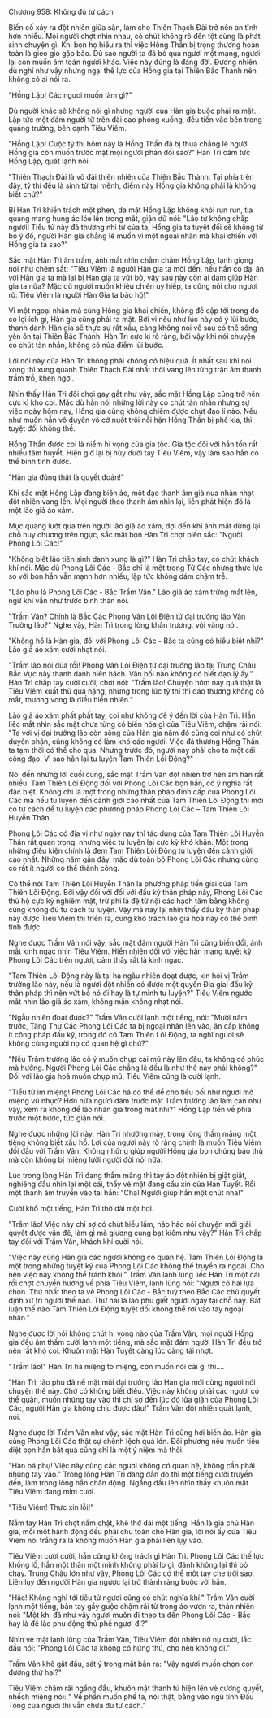




Chương 958: Không đủ tư cách


Biến cố xảy ra đột nhiên giữa sân, làm cho Thiên Thạch Đài trở nên an tĩnh hơn nhiều. Mọi người chợt nhìn nhau, có chút không rõ đến tột cùng là phát sinh chuyện gì. Khi bọn họ hiểu ra thì việc Hồng Thần bị trọng thương hoàn toàn là gieo gió gặp bão. Dù sao người ta đã bỏ qua ngươi một mạng, ngươi lại còn muốn ám toán người khác. Việc này đúng là đáng đời. Đương nhiên dù nghĩ như vậy nhưng ngại thế lực của Hồng gia tại Thiên Bắc Thành nên không có ai nói ra.

"Hồng Lập! Các ngươi muốn làm gì?"

Dù người khác sẽ không nói gì nhưng người của Hàn gia buộc phải ra mặt. Lập tức một đám người từ trên đài cao phóng xuống, đều tiến vào bên trong quảng trường, bên cạnh Tiêu Viêm.

"Hồng Lập! Cuộc tỷ thí hôm nay là Hồng Thần đã bị thua chẳng lẽ người Hồng gia còn muốn trước mặt mọi người phản đối sao?" Hàn Trì căm tức Hồng Lập, quát lạnh nói.

"Thiên Thạch Đài là võ đài thiên nhiên của Thiên Bắc Thành. Tại phía trên đây, tỷ thí đều là sinh tử tại mệnh, điểm này Hồng gia không phải là không biết chứ?"

Bị Hàn Trì khiển trách một phen, da mặt Hồng Lập không khỏi run run, tia quang mang hung ác lóe lên trong mắt, giận dữ nói: "Lão tử không chấp ngươi! Tiểu tử này đả thương nhi tử của ta, Hồng gia ta tuyệt đối sẽ không từ bỏ ý đồ, người Hàn gia chẳng lẽ muốn vì một ngoại nhân mà khai chiến với Hồng gia ta sao?"

Sắc mặt Hàn Trì âm trầm, ánh mắt nhìn chằm chằm Hồng Lập, lạnh giọng nói như chém sắt: "Tiêu Viêm là người Hàn gia ta mời đến, nếu hắn có đại ân với Hàn gia ta mà lại bị Hàn gia ta vứt bỏ, vậy sau này còn ai dám giúp Hàn gia ta nữa? Mặc dù ngươi muốn khiêu chiến uy hiếp, ta cũng nói cho ngươi rõ: Tiêu Viêm là người Hàn Gia ta bảo hộ!"

Vì một ngoại nhân mà cùng Hồng gia khai chiến, không đề cập tới trong đó có lợi ích gì, Hàn gia cũng phải ra mặt. Bởi vì nếu như lúc này có ý lùi bước, thanh danh Hàn gia sẽ thực sự rất xấu, càng không nói về sau có thể sống yên ổn tại Thiên Bắc Thành. Hàn Trì cực kì rõ ràng, bởi vậy khi nói chuyện có chút tàn nhẫn, không có nửa điểm lùi bước.

Lời nói này của Hàn Trì không phải không có hiệu quả. Ít nhất sau khi nói xong thì xung quanh Thiên Thạch Đài nhất thời vang lên từng trận âm thanh trầm trồ, khen ngợi.

Nhìn thấy Hàn Trì đối chọi gay gắt như vậy, sắc mặt Hồng Lập cũng trở nên cực kì khó coi. Mặc dù hắn nói những lời này có chút tàn nhẫn nhưng sự việc ngày hôm nay, Hồng gia cũng không chiếm được chút đạo lí nào. Nếu như muốn hắn vô duyên vô cớ nuốt trôi nỗi hận Hồng Thần bị phế kia, thì tuyệt đối không thể.

Hồng Thần được coi là niềm hi vọng của gia tộc. Gia tộc đối với hắn tốn rất nhiều tâm huyết. Hiện giờ lại bị hủy dưới tay Tiêu Viêm, vậy làm sao hắn có thể bình tĩnh được.

"Hàn gia đúng thật là quyết đoán!"

Khi sắc mặt Hồng Lập đang biến ảo, một đạo thanh âm già nua nhàn nhạt đột nhiên vang lên. Mọi người theo thanh âm nhìn lại, liền phát hiện đó là một lão giả áo xám.

Mục quang lướt qua trên người lão giả áo xám, đợi đến khi ánh mắt dừng lại chỗ huy chương trên ngực, sắc mặt bọn Hàn Trì chợt biến sắc: "Người Phong Lôi Các!"

"Không biết lão tiên sinh danh xưng là gì?" Hàn Trì chắp tay, có chút khách khí nói. Mặc dù Phong Lôi Các - Bắc chỉ là một trong Tứ Các nhưng thực lực so với bọn hắn vẫn mạnh hơn nhiều, lập tức không dám chậm trễ.

"Lão phu là Phong Lôi Các - Bắc Trầm Vân." Lão giả áo xám trừng mắt lên, ngữ khí vẫn như trước bình thản nói.

"Trầm Vân? Chính là Bắc Các Phong Vân Lôi Điện tứ đại trưởng lão Vân Trưởng lão?" Nghe vậy, Hàn Trì trong lòng khẩn trương, vội vàng nói.

"Không hổ là Hàn gia, đối với Phong Lôi Các - Bắc ta cũng có hiểu biết nhỉ?" Lão giả áo xám cười nhạt nói.

"Trầm lão nói đùa rồi! Phong Vân Lôi Điện tứ đại trưởng lão tại Trung Châu Bắc Vực này thanh danh hiển hách. Vãn bối nào không có biết đạo lý ấy." Hàn Trì chắp tay cười cười, chợt nói: "Trầm lão! Chuyện hôm nay quả thật là Tiêu Viêm xuất thủ quá nặng, nhưng trong lúc tỷ thí thì đao thương không có mắt, thương vong là điều hiển nhiên."

Lão giả áo xám phất phất tay, coi như không để ý đến lời của Hàn Trì. Hắn liếc mắt nhìn sắc mặt chưa từng có biến hóa gì của Tiêu Viêm, chậm rãi nói: "Ta với vị đại trưởng lão còn sống của Hàn gia năm đó cũng coi như có chút duyên phận, cũng không có làm khó các ngươi. Việc đả thương Hồng Thần ta tạm thời có thể cho qua. Nhưng trước đó, người này phải cho ta một cái công đạo. Vì sao hắn lại tu luyện Tam Thiên Lôi Động?"

Nói đến những lời cuối cùng, sắc mặt Trầm Vân đột nhiên trở nên âm hàn rất nhiều. Tam Thiên Lôi Động đối với Phong Lôi Các bọn hắn, có ý nghĩa rất đặc biệt. Không chỉ là một trong những thân pháp đỉnh cấp của Phong Lôi Các mà nếu tu luyện đến cảnh giới cao nhất của Tam Thiên Lôi Động thì mới có tư cách để tu luyện các phương pháp Phong Lôi Các – Tam Thiên Lôi Huyễn Thân.

Phong Lôi Các có địa vị như ngày nay thì tác dụng của Tam Thiên Lôi Huyễn Thân rất quan trọng, nhưng việc tu luyện lại cực kỳ khó khăn. Một trong những điều kiện chính là đem Tam Thiên Lôi Động tu luyện đến cảnh giới cao nhất. Những năm gần đây, mặc dù toàn bộ Phong Lôi Các nhưng cũng có rất ít người có thể thành công.

Có thể nói Tam Thiên Lôi Huyễn Thân là phương pháp tiến giai của Tam Thiên Lôi Động. Bởi vậy đối với đối với đấu kỹ thân pháp này, Phong Lôi Các thủ hộ cực kỳ nghiêm mật, trừ phi là đệ tử nội các hạch tâm bằng không cũng không đủ tư cách tu luyện. Vậy mà nay lại nhìn thấy đấu kỹ thân pháp này được Tiêu Viêm thi triển ra, cũng khó trách lão gia hoả này có thể bình tĩnh được.

Nghe được Trầm Vân nói vậy, sắc mặt đám người Hàn Trì cũng biến đổi, ánh mắt kinh ngạc nhìn Tiêu Viêm. Hiển nhiên đối với việc hắn mang tuyệt kỹ Phong Lôi Các trên người, cảm thấy rất là kinh ngạc.

"Tam Thiên Lôi Động này là tại hạ ngẫu nhiên đoạt được, xin hỏi vị Trầm trưởng lão này, nếu là ngươi đột nhiên có được một quyển Địa giai đấu kỹ thân pháp thì nên vứt bỏ nó đi hay là tự mình tu luyện?" Tiêu Viêm ngước mắt nhìn lão giả áo xám, không mặn không nhạt nói.

"Ngẫu nhiên đoạt được?" Trầm Vân cười lạnh một tiếng, nói: "Mười năm trước, Tàng Thư Các Phong Lôi Các ta bị ngoại nhân lẻn vào, ăn cắp không ít công pháp đấu kỹ, trong đó có Tam Thiên Lôi Động, ta nghĩ ngươi sẽ không cùng người nọ có quan hệ gì chứ?"

"Nếu Trầm trưởng lão cố ý muốn chụp cái mũ này lên đầu, ta không có phúc mà hưởng. Người Phong Lôi Các chẳng lẽ đều là như thế này phải không?" Đối với lão gia hoả muốn chụp mũ, Tiêu Viêm cũng là cười lạnh.

"Tiểu tử im miệng! Phong Lôi Các há có thể để cho tiểu bối như ngươi mở miệng vũ nhục? Hơn nữa ngươi dám trước mặt Trầm trưởng lão làm càn như vậy, xem ra không để lão nhân gia trong mắt nhỉ?" Hồng Lập tiến về phía trước một bước, tức giận nói.

Nghe được những lời này, Hàn Trì nhướng mày, trong lòng thầm mắng một tiếng không biết xấu hổ. Lời của người này rõ ràng chính là muốn Tiêu Viêm đối đầu với Trầm Vân. Không những giúp người Hồng gia bọn chúng báo thù mà còn không bị miệng lưỡi người đời nói nữa.

Lúc trong lòng Hàn Trì đang thầm mắng thì tay áo đột nhiên bị giật giật, nghiêng đầu nhìn lại một cái, thấy vẻ mặt đang cầu xin của Hàn Tuyết. Rồi một thanh âm truyền vào tai hắn: "Cha! Người giúp hắn một chút nha!"

Cười khổ một tiếng, Hàn Trì thở dài một hơi.

"Trầm lão! Việc này chỉ sợ có chút hiểu lầm, hảo hảo nói chuyện mới giải quyết được vấn đề, làm gì mà giương cung bạt kiếm như vậy?" Hàn Trì chắp tay đối với Trầm Vân, khách khí cười nói.

"Việc này cùng Hàn gia các ngươi không có quan hệ. Tam Thiên Lôi Động là một trong những tuyệt kỹ của Phong Lôi Các không thể truyền ra ngoài. Cho nên việc này không thể tránh khỏi." Trầm Vân lạnh lùng liếc Hàn Trì một cái rồi chợt chuyển hướng về phía Tiêu Viêm, lạnh lùng nói: "Ngươi có hai lựa chọn. Thứ nhất theo ta về Phong Lôi Các - Bắc tuỳ theo Bắc Các chủ quyết định xử trí ngươi thế nào. Thứ hai là lão phu giết ngươi ngay tại chỗ này. Bất luận thế nào Tam Thiên Lôi Động tuyệt đối không thể rơi vào tay ngoại nhân."

Nghe được lời nói không chút hi vọng nào của Trầm Vân, mọi người Hồng gia đều âm thầm cười lạnh một tiếng, mà sắc mặt đám người Hàn Trì đều trở nên rất khó coi. Khuôn mặt Hàn Tuyết càng lúc càng tái nhợt.

"Trầm lão!" Hàn Trì há miệng to miệng, còn muốn nói cái gì thì….

"Hàn Trì, lão phu đã nể mặt mũi đại trưởng lão Hàn gia mới cùng ngươi nói chuyện thế này. Chớ có không biết điều. Việc này không phải các ngươi có thể quản, muốn nhúng tay vào thì chỉ sợ đến lúc đó lửa giận của Phong Lôi Các, người Hàn gia không chịu được đâu!" Trầm Vân đột nhiên quát lạnh, nói.

Nghe được lời Trầm Vân như vậy, sắc mặt Hàn Trì cũng hơi biến ảo. Hàn gia cùng Phong Lôi Các thật sự chênh lệch quá lớn. Đối phương nếu muốn tiêu diệt bọn hắn bất quá cũng chỉ là một ý niệm mà thôi.

"Hàn bá phụ! Việc này cùng các ngươi không có quan hệ, không cần phải nhúng tay vào." Trong lòng Hàn Trì đang đắn đo thì một tiếng cười truyền đến, làm trong lòng hắn chấn động. Ngẩng đầu lên nhìn thấy khuôn mặt Tiêu Viêm đang mỉm cười.

"Tiêu Viêm! Thực xin lỗi!"

Nắm tay Hàn Trì chợt nắm chặt, khẽ thở dài một tiếng. Hắn là gia chủ Hàn gia, mỗi một hành động đều phải chu toàn cho Hàn gia, lời nói ấy của Tiêu Viêm nói trắng ra là không muốn Hàn gia phải liên lụy vào.

Tiêu Viêm cười cười, hắn cũng không trách gì Hàn Trì. Phong Lôi Các thế lực khổng lồ, hắn một thân một mình không phải lo gì, đánh không lại thì bỏ chạy. Trung Châu lớn như vậy, Phong Lôi Các có thể một tay che trời sao. Liên lụy đến người Hàn gia ngược lại trở thành ràng buộc với hắn.

"Hắc! Không nghĩ tới tiểu tử ngươi cũng có chút nghĩa khí." Trầm Vân cười lạnh một tiếng, bàn tay gầy guộc chậm rãi từ trong áo vươn ra, thản nhiên nói: "Một khi đã như vậy ngươi muốn đi theo ta đến Phong Lôi Các - Bắc hay là để lão phu động thủ phế ngươi đi?"

Nhìn vẻ mặt lạnh lùng của Trầm Vân, Tiêu Viêm đột nhiên nở nụ cười, lắc đầu nói: "Phong Lôi Các ta không có hứng thú, cho nên không đi."

Trầm Vân khẽ gật đầu, sát ý trong mắt bắn ra: "Vậy ngươi muốn chọn con đường thứ hai?"

Tiêu Viêm chậm rãi ngẩng đầu, khuôn mặt thanh tú hiện lên vẻ cương quyết, nhếch miệng nói: " Về phần muốn phế ta, nói thật, bằng vào ngũ tinh Đấu Tông của ngươi thì vẫn chưa đủ tư cách."




